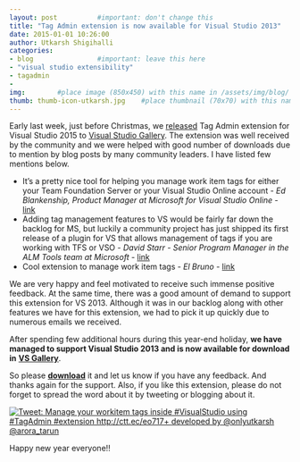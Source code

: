 ```yaml
---
layout: post          #important: don't change this
title: "Tag Admin extension is now available for Visual Studio 2013"
date: 2015-01-01 10:26:00 
author: Utkarsh Shigihalli
categories:
- blog                #important: leave this here
- "visual studio extensibility"
- tagadmin
- 
img:        #place image (850x450) with this name in /assets/img/blog/
thumb: thumb-icon-utkarsh.jpg    #place thumbnail (70x70) with this name in /assets/img/blog/thumbs/
---
```

Early last week, just before Christmas, we [released](http://www.visualstudiogeeks.com/blog/tagadmin/visualstudio-tags-administration-using-extension-tagadmin/) Tag Admin extension for Visual Studio 2015 to [Visual Studio Gallery](https://visualstudiogallery.msdn.microsoft.com/057740ff-86be-4a44-b2bb-7e6d68b75455). The extension was well received by the community and we were helped with good number of downloads due to mention by blog posts by many community leaders. I have listed few mentions below.
<!--more-->

- It’s a pretty nice tool for helping you manage work item tags for either your Team Foundation Server or your Visual Studio Online account - *Ed Blankenship, Product Manager at Microsoft for Visual Studio Online* - [link](http://www.edsquared.com/2014/12/24/New+Work+Item+Tag+Manager+Visual+Studio+Extension.aspx)
- Adding tag management features to VS would be fairly far down the backlog for MS, but luckily a community project has just shipped its first release of a plugin for VS that allows management of tags if you are working with TFS or VSO - *David Starr - Senior Program Manager in the ALM Tools team at Microsoft* - [link](http://elegantcode.com/2014/12/24/manage-work-item-tags-in-visual-studio/)
- Cool extension to manage work item tags - *El Bruno* - [link](http://elbruno.com/2014/12/23/vs2015-tag-admin-cool-extension-to-manage-workitems-tags/)

We are very happy and feel motivated to receive such immense positive feedback. At the same time, there was a good amount of demand to support this extension for VS 2013. Although it was in our backlog along with other features we have for this extension, we had to pick it up quickly due to numerous emails we received. 

After spending few additional hours during this year-end holiday, **we have managed to support Visual Studio 2013 and is now available for download in** [**VS Gallery**](https://visualstudiogallery.msdn.microsoft.com/3821cea9-96b4-46e3-9609-ad1d2c344424).

So please [**download**](https://visualstudiogallery.msdn.microsoft.com/3821cea9-96b4-46e3-9609-ad1d2c344424) it and let us know if you have any feedback. And thanks again for the support. Also, if you like this extension, please do not forget to spread the word about it by tweeting or blogging about it. 

<a href="http://ctt.ec/eo717"><img src="http://clicktotweet.com/img/tweet-graphic-4.png" alt="Tweet: Manage your workitem tags inside #VisualStudio using #TagAdmin #extension http://ctt.ec/eo717+ developed by @onlyutkarsh @arora_tarun" /></a>

Happy new year everyone!!